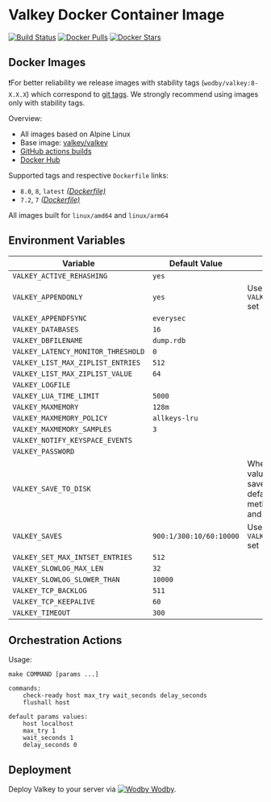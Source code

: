 # Valkey Docker Container Image

[![Build Status](https://github.com/wodby/valkey/workflows/Build%20docker%20image/badge.svg)](https://github.com/wodby/valkey/actions)
[![Docker Pulls](https://img.shields.io/docker/pulls/wodby/valkey.svg)](https://hub.docker.com/r/wodby/valkey)
[![Docker Stars](https://img.shields.io/docker/stars/wodby/valkey.svg)](https://hub.docker.com/r/wodby/valkey)

## Docker Images

❗For better reliability we release images with stability tags (`wodby/valkey:8-X.X.X`) which correspond to [git tags](https://github.com/wodby/valkey/releases). We strongly recommend using images only with stability tags. 

Overview:

- All images based on Alpine Linux
- Base image: [valkey/valkey](https://github.com/valkey-io/valkey-container)
- [GitHub actions builds](https://github.com/wodby/valkey/actions) 
- [Docker Hub](https://hub.docker.com/r/wodby/valkey)

[_(Dockerfile)_]: https://github.com/wodby/valkey/tree/master/Dockerfile

Supported tags and respective `Dockerfile` links:

- `8.0`, `8`, `latest` [_(Dockerfile)_]
- `7.2`, `7` [_(Dockerfile)_]

All images built for `linux/amd64` and `linux/arm64`

## Environment Variables

| Variable                           | Default Value           | Description                                                                                      |
|------------------------------------|-------------------------|--------------------------------------------------------------------------------------------------|
| `VALKEY_ACTIVE_REHASHING`          | `yes`                   |                                                                                                  |
| `VALKEY_APPENDONLY`                | `yes`                   | Used only when `VALKEY_SAVE_TO_DISK` set                                                         |
| `VALKEY_APPENDFSYNC`               | `everysec`              |                                                                                                  |
| `VALKEY_DATABASES`                 | `16`                    |                                                                                                  |
| `VALKEY_DBFILENAME`                | `dump.rdb`              |                                                                                                  |
| `VALKEY_LATENCY_MONITOR_THRESHOLD` | `0`                     |                                                                                                  |
| `VALKEY_LIST_MAX_ZIPLIST_ENTRIES`  | `512`                   |                                                                                                  |
| `VALKEY_LIST_MAX_ZIPLIST_VALUE`    | `64`                    |                                                                                                  |
| `VALKEY_LOGFILE`                   |                         |                                                                                                  |
| `VALKEY_LUA_TIME_LIMIT`            | `5000`                  |                                                                                                  |
| `VALKEY_MAXMEMORY`                 | `128m`                  |                                                                                                  |
| `VALKEY_MAXMEMORY_POLICY`          | `allkeys-lru`           |                                                                                                  |
| `VALKEY_MAXMEMORY_SAMPLES`         | `3`                     |                                                                                                  |
| `VALKEY_NOTIFY_KEYSPACE_EVENTS`    |                         |                                                                                                  |
| `VALKEY_PASSWORD`                  |                         |                                                                                                  |
| `VALKEY_SAVE_TO_DISK`              |                         | When set to any value valkey will save data to disk, by default hybrid method (both RDB and AOF) |
| `VALKEY_SAVES`                     | `900:1/300:10/60:10000` | Used only when `VALKEY_SAVE_TO_DISK` set                                                         |
| `VALKEY_SET_MAX_INTSET_ENTRIES`    | `512`                   |                                                                                                  |
| `VALKEY_SLOWLOG_MAX_LEN`           | `32`                    |                                                                                                  |
| `VALKEY_SLOWLOG_SLOWER_THAN`       | `10000`                 |                                                                                                  |
| `VALKEY_TCP_BACKLOG`               | `511`                   |                                                                                                  |
| `VALKEY_TCP_KEEPALIVE`             | `60`                    |                                                                                                  |
| `VALKEY_TIMEOUT`                   | `300`                   |                                                                                                  |

## Orchestration Actions

Usage:
```
make COMMAND [params ...]
 
commands:
    check-ready host max_try wait_seconds delay_seconds
    flushall host
    
default params values:
    host localhost
    max_try 1
    wait_seconds 1
    delay_seconds 0
```

## Deployment

Deploy Valkey to your server via [![Wodby](https://www.google.com/s2/favicons?domain=wodby.com) Wodby](https://wodby.com/).
